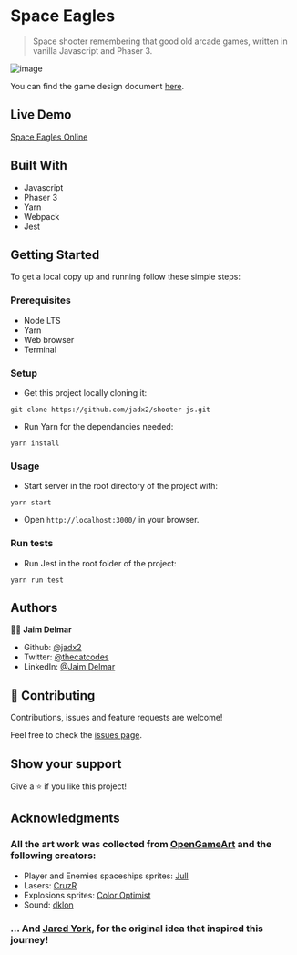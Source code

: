 # Space Eagles

> Space shooter remembering that good old arcade games, written in vanilla Javascript and Phaser 3.

![image](./screenshot.png)

You can find the game design document [here](./gdd.md).

## Live Demo

[Space Eagles Online](https://space-eagles.netlify.app/)

## Built With

- Javascript
- Phaser 3
- Yarn
- Webpack
- Jest

## Getting Started

To get a local copy up and running follow these simple steps:

### Prerequisites

- Node LTS
- Yarn
- Web browser
- Terminal

### Setup

- Get this project locally cloning it:

```
git clone https://github.com/jadx2/shooter-js.git
```

- Run Yarn for the dependancies needed:

```
yarn install
```

### Usage

- Start server in the root directory of the project with:

```
yarn start
```

- Open `http://localhost:3000/` in your browser.

### Run tests

- Run Jest in the root folder of the project:

```
yarn run test
```

## Authors

👨‍💻 **Jaim Delmar**

- Github: [@jadx2](https://github.com/jadx2/)
- Twitter: [@thecatcodes](https://twitter.com/thecatcodes)
- LinkedIn: [@Jaim Delmar](https://www.linkedin.com/in/jaimdelmar/)

## 🤝 Contributing

Contributions, issues and feature requests are welcome!

Feel free to check the [issues page](https://github.com/jadx2/shooter-js/issues).

## Show your support

Give a ⭐️ if you like this project!

## Acknowledgments

### All the art work was collected from [OpenGameArt](https://opengameart.org/) and the following creators:

- Player and Enemies spaceships sprites: [Jull](https://opengameart.org/users/jull)
- Lasers: [CruzR](https://opengameart.org/users/cruzr)
- Explosions sprites: [Color Optimist](https://opengameart.org/users/color-optimist)
- Sound: [dklon](https://opengameart.org/users/dklon)

### ... And [Jared York](https://jaredyork.com/), for the original idea that inspired this journey!
